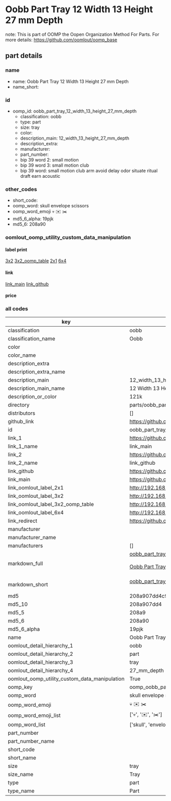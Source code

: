 # Oobb Part Tray 12 Width 13 Height 27 mm Depth  

note: This is part of OOMP the Oopen Organization Method For Parts. For more details: https://github.com/oomlout/oomp_base

##  part details
  







### name
* name: Oobb Part Tray 12 Width 13 Height 27 mm Depth
* name_short: 
### id
* oomp_id: oobb_part_tray_12_width_13_height_27_mm_depth
  * classification: oobb
  * type: part
  * size: tray
  * color: 
  * description_main: 12_width_13_height_27_mm_depth
  * description_extra: 
  * manufacturer: 
  * part_number: 
  * bip 39 word 2: small motion
  * bip 39 word 3: small motion club
  * bip 39 word: small motion club arm avoid delay odor situate ritual draft earn acoustic

### other_codes
* short_code: 
* oomp_word: skull envelope scissors
* oomp_word_emoji :skull: :envelope: :scissors:
* md5_6_alpha: 19pjk
* md5_6: 208a90






### oomlout_oomp_utility_custom_data_manipulation
#### label print
[3x2](http://192.168.1.245:1112/?label=oomp%2019pjk)
[3x2_oomp_table](http://192.168.1.108:1112/?label=oomp%2019pjk)
[2x1](http://192.168.1.242:1112/?label=oomp%2019pjk)
[6x4](http://192.168.1.55:1112/?label=oomp%2019pjk)    

#### link

[link_main](https://github.com/oomlout/oomlout_oomp_version_1_messy/tree/main/parts/oobb_part_tray_12_width_13_height_27_mm_depth) [link_github](https://github.com/oomlout/oomlout_oomp_version_1_messy/tree/main/parts/oobb_part_tray_12_width_13_height_27_mm_depth)                             

#### price







### all codes 
| key | value |  
| --- | --- |  
| classification | oobb |  
| classification_name | Oobb |  
| color |  |  
| color_name |  |  
| description_extra |  |  
| description_extra_name |  |  
| description_main | 12_width_13_height_27_mm_depth |  
| description_main_name | 12 Width 13 Height 27 mm Depth |  
| description_or_color | 121k |  
| directory | parts/oobb_part_tray_12_width_13_height_27_mm_depth |  
| distributors | [] |  
| github_link | https://github.com/oomlout/oomlout_oomp_part_src/tree/main/parts/oobb_part_tray_12_width_13_height_27_mm_depth |  
| id | oobb_part_tray_12_width_13_height_27_mm_depth |  
| link_1 | https://github.com/oomlout/oomlout_oomp_version_1_messy/tree/main/parts/oobb_part_tray_12_width_13_height_27_mm_depth |  
| link_1_name | link_main |  
| link_2 | https://github.com/oomlout/oomlout_oomp_version_1_messy/tree/main/parts/oobb_part_tray_12_width_13_height_27_mm_depth |  
| link_2_name | link_github |  
| link_github | https://github.com/oomlout/oomlout_oomp_version_1_messy/tree/main/parts/oobb_part_tray_12_width_13_height_27_mm_depth |  
| link_main | https://github.com/oomlout/oomlout_oomp_version_1_messy/tree/main/parts/oobb_part_tray_12_width_13_height_27_mm_depth |  
| link_oomlout_label_2x1 | http://192.168.1.242:1112/?label=oomp%2019pjk |  
| link_oomlout_label_3x2 | http://192.168.1.245:1112/?label=oomp%2019pjk |  
| link_oomlout_label_3x2_oomp_table | http://192.168.1.108:1112/?label=oomp%2019pjk |  
| link_oomlout_label_6x4 | http://192.168.1.55:1112/?label=oomp%2019pjk |  
| link_redirect | https://github.com/oomlout/oomlout_oomp_version_1_messy/tree/main/parts/oobb_part_tray_12_width_13_height_27_mm_depth |  
| manufacturer |  |  
| manufacturer_name |  |  
| manufacturers | [] |  
| markdown_full | [oobb_part_tray_12_width_13_height_27_mm_depth](none)<br>[](none)<br>[Oobb Part Tray 12 Width 13 Height 27 Mm Depth](none)<br><br> |  
| markdown_short | [oobb_part_tray_12_width_13_height_27_mm_depth](none)<br><br> |  
| md5 | 208a907dd4c9b324e78800ba58641663 |  
| md5_10 | 208a907dd4 |  
| md5_5 | 208a9 |  
| md5_6 | 208a90 |  
| md5_6_alpha | 19pjk |  
| name | Oobb Part Tray 12 Width 13 Height 27 mm Depth |  
| oomlout_detail_hierarchy_1 | oobb |  
| oomlout_detail_hierarchy_2 | part |  
| oomlout_detail_hierarchy_3 | tray |  
| oomlout_detail_hierarchy_4 | 27_mm_depth |  
| oomlout_oomp_utility_custom_data_manipulation | True |  
| oomp_key | oomp_oobb_part_tray_12_width_13_height_27_mm_depth |  
| oomp_word | skull envelope scissors |  
| oomp_word_emoji | :skull: :envelope: :scissors: |  
| oomp_word_emoji_list | [':skull:', ':envelope:', ':scissors:'] |  
| oomp_word_list | ['skull', 'envelope', 'scissors'] |  
| part_number |  |  
| part_number_name |  |  
| short_code |  |  
| short_name |  |  
| size | tray |  
| size_name | Tray |  
| type | part |  
| type_name | Part |  
